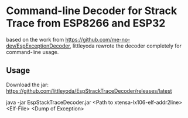 # Command-line Decoder for Strack Trace from ESP8266 and ESP32

based on the work from https://github.com/me-no-dev/EspExceptionDecoder, 
littleyoda rewrote the decoder completely for command-line usage.

## Usage

Download the jar: https://github.com/littleyoda/EspStrackTraceDecoder/releases/latest

java -jar EspStackTraceDecoder.jar \<Path to xtensa-lx106-elf-addr2line> \<Elf-File> \<Dump of Exception>
